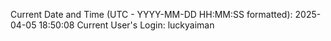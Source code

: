 Current Date and Time (UTC - YYYY-MM-DD HH:MM:SS formatted): 2025-04-05 18:50:08
Current User's Login: luckyaiman
